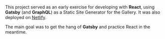 This project served as an early exercise for developing with **React**, using **Gatsby** (and **GraphQL**) as a Static Site Generator for the Gallery. It was also deployed on [Netlify](https://volth.netlify.app). 

The main goal was to get the hang of **Gatsby** and practice React in the meantime. 
